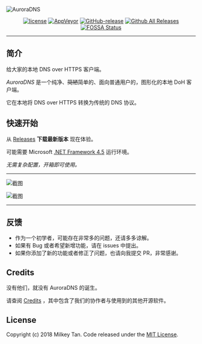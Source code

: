 ![AuroraDNS](https://i.loli.net/2018/09/11/5b9760bab2f18.png)

<p align="center">
          <a href='https://github.com/mili-tan/AuroraDNS.GUI/blob/master/LICENSE.md'><img src='https://img.shields.io/github/license/mili-tan/AuroraDNS.GUI.svg' alt='license' referrerPolicy='no-referrer' /></a>
          <a href='https://ci.appveyor.com/project/mili-tan/AuroraDNS-GUI'><img src='https://img.shields.io/appveyor/ci/mili-tan/AuroraDNS-GUI.svg?&amp;logo=appveyor' alt='AppVeyor' referrerPolicy='no-referrer' /></a>
          <a href='https://github.com/mili-tan/AuroraDNS.GUI/releases/latest'><img src='https://img.shields.io/github/release/mili-tan/AuroraDNS.GUI.svg' alt='GitHub-release' referrerPolicy='no-referrer' /></a>
          <a href='https://github.com/mili-tan/AuroraDNS.GUI/releases/latest'><img src='https://img.shields.io/github/downloads/mili-tan/auroradns.gui/total.svg' alt='Github All Releases' referrerPolicy='no-referrer' /></a>
          <a href='https://app.fossa.io/projects/git%2Bgithub.com%2Fmili-tan%2FAuroraDNS.GUI?ref=badge_shield'><img src='https://app.fossa.io/api/projects/git%2Bgithub.com%2Fmili-tan%2FAuroraDNS.GUI.svg?type=shield' alt='FOSSA Status' referrerPolicy='no-referrer' /></a>
</p>



----------



## 简介

给大家的本地 DNS over HTTPS 客户端。

*AuroraDNS* 是一个纯净、~~简陋~~简单的、面向普通用户的，图形化的本地 DoH 客户端。

它在本地将 DNS over HTTPS 转换为传统的 DNS 协议。

## 快速开始

从 [Releases](https://github.com/mili-tan/AuroraDNS.GUI/releases) **下载最新版本** 现在体验。

可能需要 Microsoft [.NET Framework 4.5](https://docs.microsoft.com/zh-cn/dotnet/framework/install/on-windows-10) 运行环境。

*无需复杂配置，开箱即可使用。* 

------

![截图](https://i.loli.net/2018/12/25/5c218bf60924c.jpg)

![截图](https://i.loli.net/2019/01/17/5c4035cbb9828.jpg)

------

## 反馈

- 作为一个初学者，可能存在非常多的问题，还请多多谅解。
- 如果有 Bug 或者希望新增功能，请在 issues 中提出。
- 如果你添加了新的功能或者修正了问题，也请向我提交 PR，非常感谢。

## Credits 

没有他们，就没有 AuroraDNS 的诞生。

请查阅 [Credits](https://github.com/mili-tan/AuroraDNS.GUI/blob/master/CREDITS.md) ，其中包含了我们的协作者与使用到的其他开源软件。

## License

Copyright (c) 2018 Milkey Tan. Code released under the [MIT License](https://github.com/mili-tan/AuroraDNS.GUI/blob/master/LICENSE.md). 
